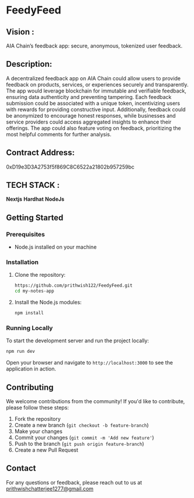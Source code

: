 ﻿# FeedyFeed

 ## Vision :
 
 AIA Chain’s feedback app: secure, anonymous, tokenized user feedback.
 
 ## Description: 
 
A decentralized feedback app on AIA Chain could allow users to provide feedback on products, services, or experiences securely and transparently. The app would leverage blockchain for immutable and verifiable feedback, ensuring data authenticity and preventing tampering. Each feedback submission could be associated with a unique token, incentivizing users with rewards for providing constructive input. Additionally, feedback could be anonymized to encourage honest responses, while businesses and service providers could access aggregated insights to enhance their offerings. The app could also feature voting on feedback, prioritizing the most helpful comments for further analysis.

## Contract Address: 
0xD19e3D3A2753f5f869C8C6522a21802b957259bc

## TECH STACK :

**Nextjs**
**Hardhat**
**NodeJs**


## Getting Started

### Prerequisites

- Node.js installed on your machine

### Installation

1. Clone the repository:
    ```bash
    https://github.com/prithwish122/FeedyFeed.git
    cd my-notes-app
    ```

2. Install the Node.js modules:
    ```bash
    npm install
    ```

### Running Locally

To start the development server and run the project locally:

```bash
npm run dev
```

Open your browser and navigate to `http://localhost:3000` to see the application in action.

## Contributing

We welcome contributions from the community! If you'd like to contribute, please follow these steps:

1. Fork the repository
2. Create a new branch (`git checkout -b feature-branch`)
3. Make your changes
4. Commit your changes (`git commit -m 'Add new feature'`)
5. Push to the branch (`git push origin feature-branch`)
6. Create a new Pull Request

## Contact

For any questions or feedback, please reach out to us at prithwishchatterjee1277@gmail.com
 

